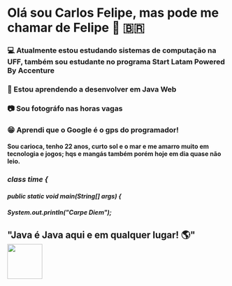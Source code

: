 # Olá sou Carlos Felipe, mas pode me chamar de Felipe 👋 :brazil:
### :computer: Atualmente estou estudando sistemas de computação na UFF, também sou estudante no programa Start Latam Powered By Accenture 
### :book: Estou aprendendo a desenvolver em Java Web 
### :camera: Sou fotográfo nas horas vagas 
### :grin: Aprendi que o Google é o gps do programador! 


#### Sou carioca, tenho 22 anos, curto sol e o mar e me amarro muito em tecnologia e jogos; hqs e mangás também porém hoje em dia quase não leio.


### ***class time {***
####  ***public static void main(String[] args) {***
####    ***System.out.println("Carpe Diem");***


## "Java é Java aqui e em qualquer lugar! :earth_americas:" <img src="https://user-images.githubusercontent.com/89545100/134685961-eb4c293b-c48b-48be-927e-f872430ca658.gif" width="80" height="80" /> 
